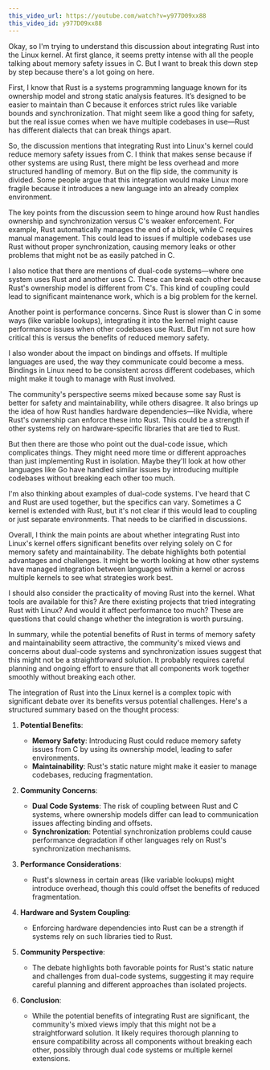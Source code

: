 ```yaml
---
this_video_url: https://youtube.com/watch?v=y977D09xx88
this_video_id: y977D09xx88
---
```

<think>
Okay, so I'm trying to understand this discussion about integrating Rust into the Linux kernel. At first glance, it seems pretty intense with all the people talking about memory safety issues in C. But I want to break this down step by step because there's a lot going on here.

First, I know that Rust is a systems programming language known for its ownership model and strong static analysis features. It’s designed to be easier to maintain than C because it enforces strict rules like variable bounds and synchronization. That might seem like a good thing for safety, but the real issue comes when we have multiple codebases in use—Rust has different dialects that can break things apart.

So, the discussion mentions that integrating Rust into Linux's kernel could reduce memory safety issues from C. I think that makes sense because if other systems are using Rust, there might be less overhead and more structured handling of memory. But on the flip side, the community is divided. Some people argue that this integration would make Linux more fragile because it introduces a new language into an already complex environment.

The key points from the discussion seem to hinge around how Rust handles ownership and synchronization versus C's weaker enforcement. For example, Rust automatically manages the end of a block, while C requires manual management. This could lead to issues if multiple codebases use Rust without proper synchronization, causing memory leaks or other problems that might not be as easily patched in C.

I also notice that there are mentions of dual-code systems—where one system uses Rust and another uses C. These can break each other because Rust's ownership model is different from C's. This kind of coupling could lead to significant maintenance work, which is a big problem for the kernel.

Another point is performance concerns. Since Rust is slower than C in some ways (like variable lookups), integrating it into the kernel might cause performance issues when other codebases use Rust. But I'm not sure how critical this is versus the benefits of reduced memory safety.

I also wonder about the impact on bindings and offsets. If multiple languages are used, the way they communicate could become a mess. Bindings in Linux need to be consistent across different codebases, which might make it tough to manage with Rust involved.

The community's perspective seems mixed because some say Rust is better for safety and maintainability, while others disagree. It also brings up the idea of how Rust handles hardware dependencies—like Nvidia, where Rust's ownership can enforce these into Rust. This could be a strength if other systems rely on hardware-specific libraries that are tied to Rust.

But then there are those who point out the dual-code issue, which complicates things. They might need more time or different approaches than just implementing Rust in isolation. Maybe they'll look at how other languages like Go have handled similar issues by introducing multiple codebases without breaking each other too much.

I'm also thinking about examples of dual-code systems. I've heard that C and Rust are used together, but the specifics can vary. Sometimes a C kernel is extended with Rust, but it's not clear if this would lead to coupling or just separate environments. That needs to be clarified in discussions.

Overall, I think the main points are about whether integrating Rust into Linux's kernel offers significant benefits over relying solely on C for memory safety and maintainability. The debate highlights both potential advantages and challenges. It might be worth looking at how other systems have managed integration between languages within a kernel or across multiple kernels to see what strategies work best.

I should also consider the practicality of moving Rust into the kernel. What tools are available for this? Are there existing projects that tried integrating Rust with Linux? And would it affect performance too much? These are questions that could change whether the integration is worth pursuing.

In summary, while the potential benefits of Rust in terms of memory safety and maintainability seem attractive, the community's mixed views and concerns about dual-code systems and synchronization issues suggest that this might not be a straightforward solution. It probably requires careful planning and ongoing effort to ensure that all components work together smoothly without breaking each other.
</think>

The integration of Rust into the Linux kernel is a complex topic with significant debate over its benefits versus potential challenges. Here's a structured summary based on the thought process:

1. **Potential Benefits**:
   - **Memory Safety**: Introducing Rust could reduce memory safety issues from C by using its ownership model, leading to safer environments.
   - **Maintainability**: Rust's static nature might make it easier to manage codebases, reducing fragmentation.

2. **Community Concerns**:
   - **Dual Code Systems**: The risk of coupling between Rust and C systems, where ownership models differ can lead to communication issues affecting binding and offsets.
   - **Synchronization**: Potential synchronization problems could cause performance degradation if other languages rely on Rust's synchronization mechanisms.

3. **Performance Considerations**:
   - Rust's slowness in certain areas (like variable lookups) might introduce overhead, though this could offset the benefits of reduced fragmentation.

4. **Hardware and System Coupling**:
   - Enforcing hardware dependencies into Rust can be a strength if systems rely on such libraries tied to Rust.

5. **Community Perspective**:
   - The debate highlights both favorable points for Rust's static nature and challenges from dual-code systems, suggesting it may require careful planning and different approaches than isolated projects.

6. **Conclusion**:
   - While the potential benefits of integrating Rust are significant, the community's mixed views imply that this might not be a straightforward solution. It likely requires thorough planning to ensure compatibility across all components without breaking each other, possibly through dual code systems or multiple kernel extensions.
